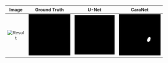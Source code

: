 | Image | Ground Truth | U-Net | CaraNet |
| :---: | :---: | :---: | :---: |
|<div align=center><img src="https://github.com/ytl0623/UNet-CaraNet/blob/main/figure/img.gif" width="150" alt="Result"/></div>|<div align=center><img src="https://github.com/ytl0623/UNet-CaraNet/blob/main/figure/mask.gif" width="150" alt="Result"/></div>|<div align=center><img src="https://github.com/ytl0623/UNet-CaraNet/blob/main/figure/UNet.gif" width="150" alt="Result"/></div>|<div align=center><img src="https://github.com/ytl0623/UNet-CaraNet/blob/main/figure/CaraNet.gif" width="150" alt="Result"/></div>|
